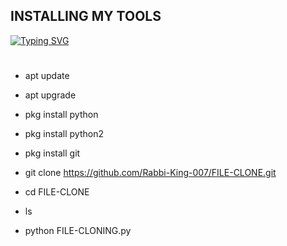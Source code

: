 ## INSTALLING MY TOOLS
[![Typing SVG](https://readme-typing-svg.demolab.com?font=Fira+Code&size=30&pause=1000&color=FF0000&width=435&lines=FILE-CLONING+%F0%9F%98%8D)](https://git.io/typing-svg)
#
 - apt update

 - apt upgrade

 - pkg install python

 - pkg install python2

 - pkg install git
   
- git clone https://github.com/Rabbi-King-007/FILE-CLONE.git

- cd FILE-CLONE

- ls

- python FILE-CLONING.py
